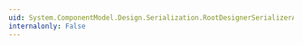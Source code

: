```yaml
---
uid: System.ComponentModel.Design.Serialization.RootDesignerSerializerAttribute.Reloadable
internalonly: False
---
```

